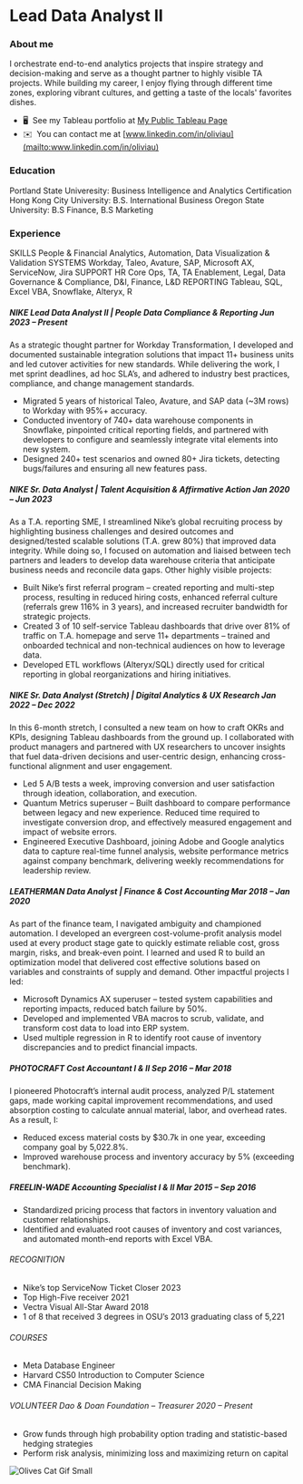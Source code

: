 # Lead Data Analyst II

### About me 
I orchestrate end-to-end analytics projects that inspire strategy and decision-making and serve as a thought partner to highly visible TA projects. While building my career, I enjoy flying through different time zones, exploring vibrant cultures, and getting a taste of the locals' favorites dishes.
* 🖥️  See my Tableau portfolio at [My Public Tableau Page](http://rb.gy/appacu)
* ✉️  You can contact me at [www.linkedin.com/in/oliviau](mailto:www.linkedin.com/in/oliviau)

### Education
Portland State Univeresity: Business Intelligence and Analytics Certification
Hong Kong City University: B.S. International Business 
Oregon State University: B.S Finance, B.S Marketing

### Experience
SKILLS		People & Financial Analytics, Automation, Data Visualization & Validation 
SYSTEMS 	Workday, Taleo, Avature, SAP, Microsoft AX, ServiceNow, Jira
SUPPORT 	HR Core Ops, TA, TA Enablement, Legal, Data Governance & Compliance, D&I, Finance, L&D
REPORTING	Tableau, SQL, Excel VBA, Snowflake, Alteryx, R

##### NIKE	 Lead Data Analyst II | People Data Compliance & Reporting 		        Jun 2023 – Present
As a strategic thought partner for Workday Transformation, I developed and documented sustainable integration solutions that impact 11+ business units and led cutover activities for new standards. While delivering the work, I met sprint deadlines, ad hoc SLA’s, and adhered to industry best practices, compliance, and change management standards. 

*	Migrated 5 years of historical Taleo, Avature, and SAP data (~3M rows) to Workday with 95%+ accuracy.
*	Conducted inventory of 740+ data warehouse components in Snowflake, pinpointed critical reporting fields, and partnered with developers to configure and seamlessly integrate vital elements into new system.
*	Designed 240+ test scenarios and owned 80+ Jira tickets, detecting bugs/failures and ensuring all new features pass.

##### NIKE	 Sr. Data Analyst | Talent Acquisition & Affirmative Action 	                    Jan 2020 – Jun 2023                
As a T.A. reporting SME, I streamlined Nike’s global recruiting process by highlighting business challenges and desired outcomes and designed/tested scalable solutions (T.A. grew 80%) that improved data integrity. While doing so, I focused on automation and liaised between tech partners and leaders to develop data warehouse criteria that anticipate business needs and reconcile data gaps. Other highly visible projects:

*	Built Nike’s first referral program – created reporting and multi-step process, resulting in reduced hiring costs, enhanced referral culture (referrals grew 116% in 3 years), and increased recruiter bandwidth for strategic projects.
*	Created 3 of 10 self-service Tableau dashboards that drive over 81% of traffic on T.A. homepage and serve 11+ departments – trained and onboarded technical and non-technical audiences on how to leverage data.
*	Developed ETL workflows (Alteryx/SQL) directly used for critical reporting in global reorganizations and hiring initiatives.

##### NIKE	Sr. Data Analyst (Stretch) | Digital Analytics & UX Research  		      Jan 2022 – Dec 2022

In this 6-month stretch, I consulted a new team on how to craft OKRs and KPIs, designing Tableau dashboards from the ground up. I collaborated with product managers and partnered with UX researchers to uncover insights that fuel data-driven decisions and user-centric design, enhancing cross-functional alignment and user engagement.

*	Led 5 A/B tests a week, improving conversion and user satisfaction through ideation, collaboration, and execution.
*	Quantum Metrics superuser – Built dashboard to compare performance between legacy and new experience. Reduced time required to investigate conversion drop, and effectively measured engagement and impact of website errors.
*	Engineered Executive Dashboard, joining Adobe and Google analytics data to capture real-time funnel analysis, website performance metrics against company benchmark, delivering weekly recommendations for leadership review.

##### LEATHERMAN	 Data Analyst | Finance & Cost Accounting		     Mar 2018 – Jan 2020

As part of the finance team, I navigated ambiguity and championed automation. I developed an evergreen cost-volume-profit analysis model used at every product stage gate to quickly estimate reliable cost, gross margin, risks, and break-even point. I learned and used R to build an optimization model that delivered cost effective solutions based on variables and constraints of supply and demand. Other impactful projects I led:
*	Microsoft Dynamics AX superuser – tested system capabilities and reporting impacts, reduced batch failure by 50%.
*	Developed and implemented VBA macros to scrub, validate, and transform cost data to load into ERP system. 
*	Used multiple regression in R to identify root cause of inventory discrepancies and to predict financial impacts. 
	
##### PHOTOCRAFT	Cost Accountant I & II					     Sep 2016 – Mar 2018

I pioneered Photocraft’s internal audit process, analyzed P/L statement gaps, made working capital improvement recommendations, and used absorption costing to calculate annual material, labor, and overhead rates. As a result, I:
*	Reduced excess material costs by $30.7k in one year, exceeding company goal by 5,022.8%.
*	Improved warehouse process and inventory accuracy by 5% (exceeding benchmark). 

##### FREELIN-WADE	Accounting Specialist I & II 		                               Mar 2015 – Sep 2016

*	Standardized pricing process that factors in inventory valuation and customer relationships. 
*	Identified and evaluated root causes of inventory and cost variances, and automated month-end reports with Excel VBA.

###### RECOGNITION 
* Nike’s top ServiceNow Ticket Closer 2023
* Top High-Five receiver 2021
* Vectra Visual All-Star Award 2018 
* 1 of 8 that received 3 degrees in OSU’s 2013 graduating class of 5,221
###### COURSES	
* Meta Database Engineer
* Harvard CS50 Introduction to Computer Science
* CMA Financial Decision Making 
 
###### VOLUNTEER 	Dao & Doan Foundation – Treasurer 2020 – Present
* Grow funds through high probability option trading and statistic-based hedging strategies
* Perform risk analysis, minimizing loss and maximizing return on capital	    

![Olives Cat Gif Small](https://github.com/oliviasportfolio/oliviasportfolio/assets/30008823/f44db085-717b-4802-a707-b4d6c374255f)


<!--
**oliviasportfolio/oliviasportfolio** is a ✨ _special_ ✨ repository because its `README.md` (this file) appears on your GitHub profile.
### Hi there 👋
Here are some ideas to get you started:

- 🔭 I’m currently working on ...
- 🌱 I’m currently learning ...
- 👯 I’m looking to collaborate on ...
- 🤔 I’m looking for help with ...
- 💬 Ask me about ...
- 📫 How to reach me: ...
- 😄 Pronouns: ...
- ⚡ Fun fact: ...
-->
